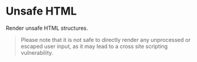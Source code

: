 # Unsafe HTML

Render unsafe HTML structures.

> Please note that it is not safe to directly render any unprocessed or escaped user input, as it may lead to a cross site scripting vulnerability.